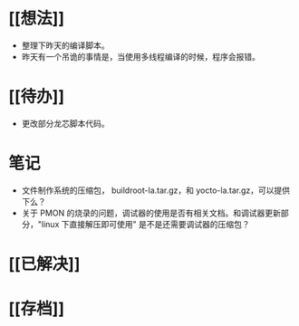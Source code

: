 # [[想法]]
- 整理下昨天的编译脚本。
- 昨天有一个吊诡的事情是，当使用多线程编译的时候，程序会报错。
# [[待办]]
- 更改部分龙芯脚本代码。
# 笔记
- 文件制作系统的压缩包， buildroot-la.tar.gz，和 yocto-la.tar.gz，可以提供下么？
- 关于 PMON 的烧录的问题，调试器的使用是否有相关文档。和调试器更新部分，"linux 下直接解压即可使用" 是不是还需要调试器的压缩包？
# [[已解决]]

# [[存档]]